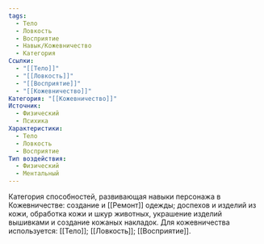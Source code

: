 ```yaml
---
tags:
  - Тело
  - Ловкость
  - Восприятие
  - Навык/Кожевничество
  - Категория
Ссылки:
  - "[[Тело]]"
  - "[[Ловкость]]"
  - "[[Восприятие]]"
  - "[[Кожевничество]]"
Категория: "[[Кожевничество]]"
Источник:
  - Физический
  - Психика
Характеристики:
  - Тело
  - Ловкость
  - Восприятие
Тип воздействия:
  - Физический
  - Ментальный
---
```

Категория способностей, развивающая навыки персонажа в Кожевничестве: создание и [[Ремонт]] одежды; доспехов и изделий из кожи, обработка кожи и шкур животных, украшение изделий вышивками и создание кожаных накладок. Для кожевничества используется: [[Тело]]; [[Ловкость]]; [[Восприятие]]. 